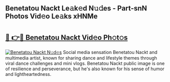 ## Benetatou Nackt Le𝚊k𝚎d N𝚞𝚍es - Part-snN Photos Vid𝚎o Le𝚊ks xHNMe

# <h2><a href="http://fb7z3h.evod.top/?m=Benetatou+Nackt">🔗 👉🔴 Benetatou Nackt Vid𝚎o Ph𝚘t𝚘s</a></h2>

[![Benetatou Nackt N𝚞d𝚎s](https://i.imgur.com/8V9OHl7.gif)](http://fb7z3h.evod.top/?m=Benetatou+Nackt)
Social media sensation Benetatou Nackt and multimedia artist, known for sharing dance and lifestyle themes through viral dance challenges and mini vlogs. Benetatou Nackt public image is one of resilience and perseverance, but he's also known for his sense of humor and lightheartedness. 
